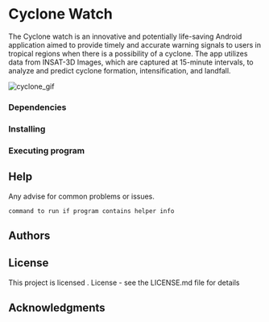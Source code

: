 # Cyclone Watch

The Cyclone watch is an innovative and potentially life-saving Android application aimed to provide timely and accurate warning signals to users in tropical regions when there is a possibility of a cyclone. The app utilizes data from INSAT-3D  Images, which are captured at 15-minute intervals, to analyze and predict cyclone formation, intensification, and landfall.



![cyclone_gif](https://github.com/Areeb-510/CycloneWatchModelBackend/assets/79762394/af937aa9-aa6b-4309-b281-291aba185bb2)

### Dependencies



### Installing



### Executing program


## Help

Any advise for common problems or issues.
```
command to run if program contains helper info
```

## Authors



## License

This project is licensed . License - see the LICENSE.md file for details

## Acknowledgments


